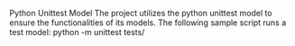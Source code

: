 Python Unittest Model The project utilizes the python unittest model to ensure the functionalities of its models. The following sample script runs a test model: python -m unittest tests/
